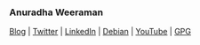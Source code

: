 ### Anuradha Weeraman

[Blog](https://www.weeraman.com) | [Twitter](https://twitter.com/anuradha) | [LinkedIn](https://www.linkedin.com/in/aweeraman) | [Debian](https://qa.debian.org/developer.php?login=anuradha) | [YouTube](https://www.youtube.com/channel/UCCJaXCP9hRNbJ5az1PHOhtw?view_as=subscriber) | [GPG](http://pgp.mit.edu:11371/pks/lookup?op=get&search=0x636DB5A1D91860FD)
